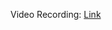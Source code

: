 
Video Recording: [Link](https://drive.google.com/file/d/1HQpQsGBmV_TQIDDttYTSj5Xhx4qRzN9z/view?usp=sharing)
